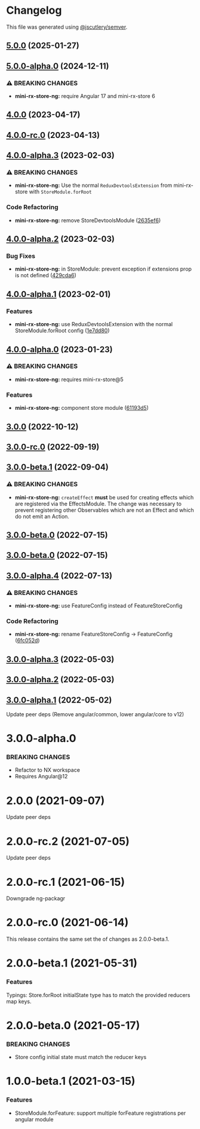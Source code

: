 # Changelog

This file was generated using [@jscutlery/semver](https://github.com/jscutlery/semver).

## [5.0.0](https://github.com/spierala/mini-rx-store/compare/mini-rx-store-ng-5.0.0-alpha.0...mini-rx-store-ng-5.0.0) (2025-01-27)

## [5.0.0-alpha.0](https://github.com/spierala/mini-rx-store/compare/mini-rx-store-ng-4.0.0...mini-rx-store-ng-5.0.0-alpha.0) (2024-12-11)

### ⚠ BREAKING CHANGES

* **mini-rx-store-ng:** require Angular 17 and mini-rx-store 6

## [4.0.0](https://github.com/spierala/mini-rx-store/compare/mini-rx-store-ng-4.0.0-rc.0...mini-rx-store-ng-4.0.0) (2023-04-17)

## [4.0.0-rc.0](https://github.com/spierala/mini-rx-store/compare/mini-rx-store-ng-4.0.0-alpha.3...mini-rx-store-ng-4.0.0-rc.0) (2023-04-13)

## [4.0.0-alpha.3](https://github.com/spierala/mini-rx-store/compare/mini-rx-store-ng-4.0.0-alpha.2...mini-rx-store-ng-4.0.0-alpha.3) (2023-02-03)


### ⚠ BREAKING CHANGES

* **mini-rx-store-ng:** Use the normal `ReduxDevtoolsExtension` from mini-rx-store with `StoreModule.forRoot`

### Code Refactoring

* **mini-rx-store-ng:** remove StoreDevtoolsModule ([2635ef6](https://github.com/spierala/mini-rx-store/commit/2635ef6312dbff9333938c4e6d4e540cbe10de42))

## [4.0.0-alpha.2](https://github.com/spierala/mini-rx-store/compare/mini-rx-store-ng-4.0.0-alpha.1...mini-rx-store-ng-4.0.0-alpha.2) (2023-02-03)


### Bug Fixes

* **mini-rx-store-ng:** in StoreModule: prevent exception if extensions prop is not defined ([429cda6](https://github.com/spierala/mini-rx-store/commit/429cda6e768aafcfabc0760ddcbf789c5819da85))

## [4.0.0-alpha.1](https://github.com/spierala/mini-rx-store/compare/mini-rx-store-ng-4.0.0-alpha.0...mini-rx-store-ng-4.0.0-alpha.1) (2023-02-01)


### Features

* **mini-rx-store-ng:** use ReduxDevtoolsExtension with the normal StoreModule.forRoot config ([1e7dd80](https://github.com/spierala/mini-rx-store/commit/1e7dd803b44cd85d2866765019534daed35c39a3))

## [4.0.0-alpha.0](https://github.com/spierala/mini-rx-store/compare/mini-rx-store-ng-3.0.0...mini-rx-store-ng-4.0.0-alpha.0) (2023-01-23)


### ⚠ BREAKING CHANGES

* **mini-rx-store-ng:** requires mini-rx-store@5

### Features

* **mini-rx-store-ng:** component store module ([61193d5](https://github.com/spierala/mini-rx-store/commit/61193d59f9661861ab6a0fba30cb8146dd1127d7))

## [3.0.0](https://github.com/spierala/mini-rx-store/compare/mini-rx-store-ng-3.0.0-rc.0...mini-rx-store-ng-3.0.0) (2022-10-12)

## [3.0.0-rc.0](https://github.com/spierala/mini-rx-store/compare/mini-rx-store-ng-3.0.0-beta.1...mini-rx-store-ng-3.0.0-rc.0) (2022-09-19)

## [3.0.0-beta.1](https://github.com/spierala/mini-rx-store/compare/mini-rx-store-ng-3.0.0-beta.0...mini-rx-store-ng-3.0.0-beta.1) (2022-09-04)

### ⚠ BREAKING CHANGES

* **mini-rx-store-ng:** `createEffect` **must** be used for creating effects which are registered via the EffectsModule. The change was necessary to prevent registering other Observables which are not an Effect and which do not emit an Action.

## [3.0.0-beta.0](https://github.com/spierala/mini-rx-store/compare/mini-rx-store-ng-3.0.0-alpha.4...mini-rx-store-ng-3.0.0-beta.0) (2022-07-15)

## [3.0.0-beta.0](https://github.com/spierala/mini-rx-store/compare/mini-rx-store-ng-3.0.0-alpha.4...mini-rx-store-ng-3.0.0-beta.0) (2022-07-15)

## [3.0.0-alpha.4](https://github.com/spierala/mini-rx-store/compare/mini-rx-store-ng-3.0.0-alpha.3...mini-rx-store-ng-3.0.0-alpha.4) (2022-07-13)


### ⚠ BREAKING CHANGES

* **mini-rx-store-ng:** use FeatureConfig instead of FeatureStoreConfig

### Code Refactoring

* **mini-rx-store-ng:** rename FeatureStoreConfig -> FeatureConfig ([6fc052d](https://github.com/spierala/mini-rx-store/commit/6fc052d5914a1e62d055165d7380b8a2db1fb3ae))

## [3.0.0-alpha.3](https://github.com/spierala/mini-rx-store/compare/mini-rx-store-ng-3.0.0-alpha.2...mini-rx-store-ng-3.0.0-alpha.3) (2022-05-03)

## [3.0.0-alpha.2](https://github.com/spierala/mini-rx-store/compare/mini-rx-store-ng-3.0.0-alpha.1...mini-rx-store-ng-3.0.0-alpha.2) (2022-05-03)

## [3.0.0-alpha.1](https://github.com/spierala/mini-rx-store/compare/mini-rx-store-ng-3.0.0-alpha.0...mini-rx-store-ng-3.0.0-alpha.1) (2022-05-02)

Update peer deps (Remove angular/common, lower angular/core to v12)

# 3.0.0-alpha.0
### BREAKING CHANGES
* Refactor to NX workspace
* Requires Angular@12

# 2.0.0 (2021-09-07)
Update peer deps

# 2.0.0-rc.2 (2021-07-05)
Update peer deps

# 2.0.0-rc.1 (2021-06-15)
Downgrade ng-packagr

# 2.0.0-rc.0 (2021-06-14)
This release contains the same set the of changes as 2.0.0-beta.1.

# 2.0.0-beta.1 (2021-05-31)

### Features
Typings: Store.forRoot initialState type has to match the provided reducers map keys.

# 2.0.0-beta.0 (2021-05-17)

### BREAKING CHANGES

* Store config initial state must match the reducer keys

# 1.0.0-beta.1 (2021-03-15)

### Features
* StoreModule.forFeature: support multiple forFeature registrations per angular module
